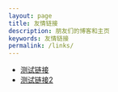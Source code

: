 ```yaml
---
layout: page
title: 友情链接
description: 朋友们的博客和主页
keywords: 友情链接
permalink: /links/
---
```


<ul>
<li><a href="#">测试链接</a></li>
<li><a href="#">测试链接2</a></li>
</ul>
